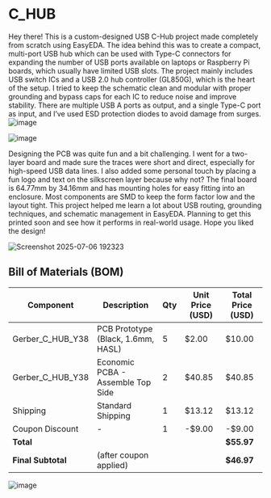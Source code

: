 # C_HUB

Hey there! This is a custom-designed USB C-Hub project made completely from scratch using EasyEDA. The idea behind this was to create a compact, multi-port USB hub which can be used with Type-C connectors for expanding the number of USB ports available on laptops or Raspberry Pi boards, which usually have limited USB slots. The project mainly includes USB switch ICs and a USB 2.0 hub controller (GL850G), which is the heart of the setup. I tried to keep the schematic clean and modular with proper grounding and bypass caps for each IC to reduce noise and improve stability. There are multiple USB A ports as output, and a single Type-C port as input, and I’ve used ESD protection diodes to avoid damage from surges.
![image](https://github.com/user-attachments/assets/9b60938a-c91f-4123-8d70-b018217c66d9)


![image](https://github.com/user-attachments/assets/78b11d91-13f6-47e7-a67e-306d65a0e0a3)


Designing the PCB was quite fun and a bit challenging. I went for a two-layer board and made sure the traces were short and direct, especially for high-speed USB data lines. I also added some personal touch by placing a fun logo and text on the silkscreen layer because why not? The final board is 64.77mm by 34.16mm and has mounting holes for easy fitting into an enclosure. Most components are SMD to keep the form factor low and the layout tight. This project helped me learn a lot about USB routing, grounding techniques, and schematic management in EasyEDA. Planning to get this printed soon and see how it performs in real-world usage. Hope you liked the design!


![Screenshot 2025-07-06 192323](https://github.com/user-attachments/assets/36dd48fd-4cff-47ba-9bec-c72041857613)


##  Bill of Materials (BOM)

| Component           | Description                          | Qty | Unit Price (USD) | Total Price (USD) |
|---------------------|--------------------------------------|-----|------------------|-------------------|
| Gerber_C_HUB_Y38    | PCB Prototype (Black, 1.6mm, HASL)   | 5   | $2.00            | $10.00            |
| Gerber_C_HUB_Y38    | Economic PCBA - Assemble Top Side    | 2   | $40.85           | $40.85          |
| Shipping            | Standard Shipping                    | 1   | $13.12           | $13.12            |
| Coupon Discount     | -                                    | 1   | -$9.00           | -$9.00            |
| **Total**           |                                      |     |                  | **$55.97**        |
| **Final Subtotal**  | (after coupon applied)               |     |                  | **$46.97**        |




![image](https://github.com/user-attachments/assets/82583704-14c2-4f06-a267-2c5182e1b848)

